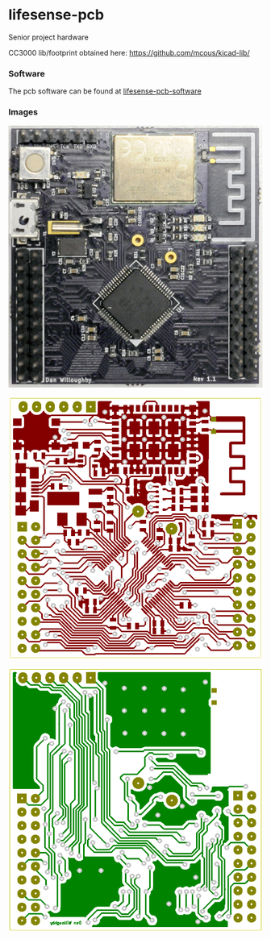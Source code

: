 lifesense-pcb
=============

Senior project hardware 

CC3000 lib/footprint obtained here: https://github.com/mcous/kicad-lib/

### Software
The pcb software can be found at [lifesense-pcb-software](https://github.com/amozoss/lifesense-pcb-software)


### Images
![Fabricated PCB](https://raw.githubusercontent.com/amozoss/lifesense-pcb/master/images/senior_pcb.jpg)

![Front](https://raw.githubusercontent.com/amozoss/lifesense-pcb/master/images/front.png)

![Back](https://raw.githubusercontent.com/amozoss/lifesense-pcb/master/images/back.png)
